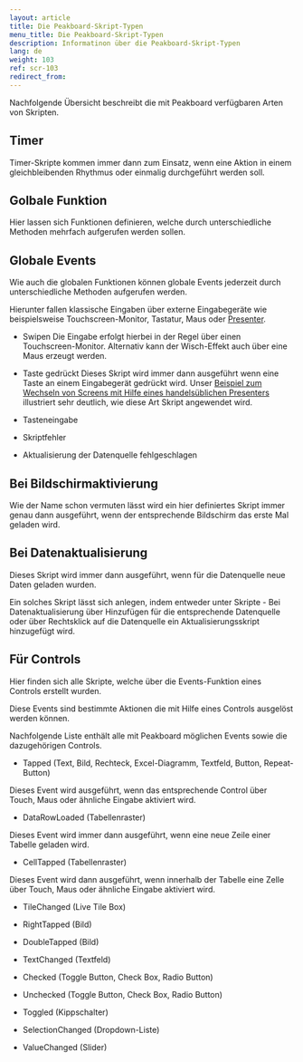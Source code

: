 ```yaml
---
layout: article
title: Die Peakboard-Skript-Typen
menu_title: Die Peakboard-Skript-Typen
description: Informatinon über die Peakboard-Skript-Typen
lang: de
weight: 103
ref: scr-103
redirect_from:
---
```


Nachfolgende Übersicht beschreibt die mit Peakboard verfügbaren Arten von Skripten.

## Timer
Timer-Skripte kommen immer dann zum Einsatz, wenn eine Aktion in einem gleichbleibenden Rhythmus oder einmalig durchgeführt werden soll.

## Golbale Funktion
Hier lassen sich Funktionen definieren, welche durch unterschiedliche Methoden mehrfach aufgerufen werden sollen.

## Globale Events
Wie auch die globalen Funktionen können globale Events jederzeit durch unterschiedliche Methoden aufgerufen werden.

Hierunter fallen klassische Eingaben über externe Eingabegeräte wie beispielsweise Touchscreen-Monitor, Tastatur, Maus oder [Presenter](/misc/de-presenter.html).

* Swipen
Die Eingabe erfolgt hierbei in der Regel über einen Touchscreen-Monitor. Alternativ kann der Wisch-Effekt auch über eine Maus erzeugt werden.

* Taste gedrückt
Dieses Skript wird immer dann ausgeführt wenn eine Taste an einem Eingabegerät gedrückt wird. Unser [Beispiel zum Wechseln von Screens mit Hilfe eines handelsüblichen Presenters](/misc/de-presenter.html) illustriert sehr deutlich, wie diese Art Skript angewendet wird.

* Tasteneingabe

 

* Skriptfehler

 

* Aktualisierung der Datenquelle fehlgeschlagen

## Bei Bildschirmaktivierung
Wie der Name schon vermuten lässt wird ein hier definiertes Skript immer genau dann ausgeführt, wenn der entsprechende Bildschirm das erste Mal geladen wird.

## Bei Datenaktualisierung
Dieses Skript wird immer dann ausgeführt, wenn für die Datenquelle neue Daten geladen wurden. 

Ein solches Skript lässt sich anlegen, indem entweder unter Skripte - Bei Datenaktualisierung über Hinzufügen für die entsprechende Datenquelle oder über Rechtsklick auf die Datenquelle ein Aktualisierungsskript hinzugefügt wird.

## Für Controls
Hier finden sich alle Skripte, welche über die Events-Funktion eines Controls erstellt wurden.

Diese Events sind bestimmte Aktionen die mit Hilfe eines Controls ausgelöst werden können.

Nachfolgende Liste enthält alle mit Peakboard möglichen Events sowie die dazugehörigen Controls.

* Tapped (Text, Bild, Rechteck, Excel-Diagramm, Textfeld, Button, Repeat-Button)

Dieses Event wird ausgeführt, wenn das entsprechende Control über Touch, Maus oder ähnliche Eingabe aktiviert wird.

* DataRowLoaded (Tabellenraster)

Dieses Event wird immer dann ausgeführt, wenn eine neue Zeile einer Tabelle geladen wird.

* CellTapped (Tabellenraster)

Dieses Event wird dann ausgeführt, wenn innerhalb der Tabelle eine Zelle über Touch, Maus oder ähnliche Eingabe aktiviert wird.

* TileChanged (Live Tile Box)

* RightTapped (Bild)

* DoubleTapped (Bild)

* TextChanged (Textfeld)

* Checked (Toggle Button, Check Box, Radio Button)

* Unchecked (Toggle Button, Check Box, Radio Button)

* Toggled (Kippschalter)

* SelectionChanged (Dropdown-Liste)

* ValueChanged (Slider)
